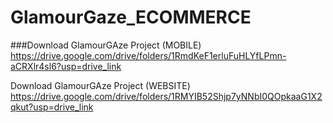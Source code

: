 # GlamourGaze_ECOMMERCE

###Download GlamourGAze Project (MOBILE)
https://drive.google.com/drive/folders/1RmdKeF1erluFuHLYfLPmn-aCRXlr4sl6?usp=drive_link


Download GlamourGAze Project (WEBSITE)
https://drive.google.com/drive/folders/1RMYIB52Shjp7yNNbI0QOpkaaG1X2qkut?usp=drive_link
